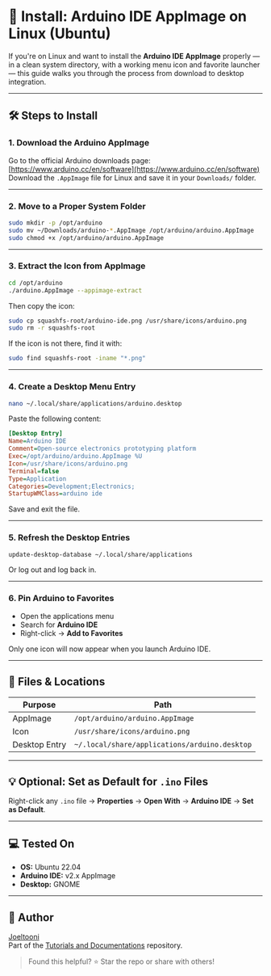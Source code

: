# 🔧 Install: Arduino IDE AppImage on Linux (Ubuntu)

If you're on Linux and want to install the **Arduino IDE AppImage** properly — in a clean system directory, with a working menu icon and favorite launcher — this guide walks you through the process from download to desktop integration.

---

## 🛠️ Steps to Install

### 1. Download the Arduino AppImage  
Go to the official Arduino downloads page:  
[https://www.arduino.cc/en/software](https://www.arduino.cc/en/software)  
Download the `.AppImage` file for Linux and save it in your `Downloads/` folder.

---

### 2. Move to a Proper System Folder

```bash
sudo mkdir -p /opt/arduino
sudo mv ~/Downloads/arduino-*.AppImage /opt/arduino/arduino.AppImage
sudo chmod +x /opt/arduino/arduino.AppImage
```

---

### 3. Extract the Icon from AppImage

```bash
cd /opt/arduino
./arduino.AppImage --appimage-extract
```

Then copy the icon:

```bash
sudo cp squashfs-root/arduino-ide.png /usr/share/icons/arduino.png
sudo rm -r squashfs-root
```

If the icon is not there, find it with:

```bash
sudo find squashfs-root -iname "*.png"
```

---

### 4. Create a Desktop Menu Entry

```bash
nano ~/.local/share/applications/arduino.desktop
```

Paste the following content:

```ini
[Desktop Entry]
Name=Arduino IDE
Comment=Open-source electronics prototyping platform
Exec=/opt/arduino/arduino.AppImage %U
Icon=/usr/share/icons/arduino.png
Terminal=false
Type=Application
Categories=Development;Electronics;
StartupWMClass=arduino ide
```

Save and exit the file.

---

### 5. Refresh the Desktop Entries

```bash
update-desktop-database ~/.local/share/applications
```

Or log out and log back in.

---

### 6. Pin Arduino to Favorites

- Open the applications menu  
- Search for **Arduino IDE**  
- Right-click → **Add to Favorites**

Only one icon will now appear when you launch Arduino IDE.

---

## 📁 Files & Locations

| Purpose          | Path                                             |
|------------------|--------------------------------------------------|
| AppImage         | `/opt/arduino/arduino.AppImage`                 |
| Icon             | `/usr/share/icons/arduino.png`                  |
| Desktop Entry    | `~/.local/share/applications/arduino.desktop`   |

---

## 💡 Optional: Set as Default for `.ino` Files

Right-click any `.ino` file → **Properties** → **Open With** → **Arduino IDE** → **Set as Default**.

---

## 💻 Tested On

- **OS:** Ubuntu 22.04  
- **Arduino IDE:** v2.x AppImage  
- **Desktop:** GNOME

---

## 👤 Author

[Joeltooni](https://github.com/joeltooni)  
Part of the [Tutorials and Documentations](https://github.com/joeltooni/tutorials-and-documentations) repository.

> Found this helpful? ⭐ Star the repo or share with others!
